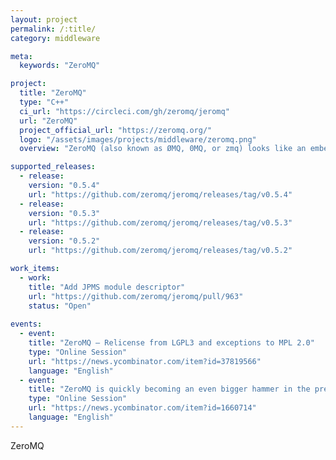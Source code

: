 ```yaml
---
layout: project
permalink: /:title/
category: middleware

meta:
  keywords: "ZeroMQ"

project:
  title: "ZeroMQ"
  type: "C++"
  ci_url: "https://circleci.com/gh/zeromq/jeromq"
  url: "ZeroMQ"
  project_official_url: "https://zeromq.org/"
  logo: "/assets/images/projects/middleware/zeromq.png"
  overview: "ZeroMQ (also known as ØMQ, 0MQ, or zmq) looks like an embeddable networking library but acts like a concurrency framework. It gives you sockets that carry atomic messages across various transports like in-process, inter-process, TCP, and multicast. You can connect sockets N-to-N with patterns like fan-out, pub-sub, task distribution, and request-reply. It's fast enough to be the fabric for clustered products. Its asynchronous I/O model gives you scalable multicore applications, built as asynchronous message-processing tasks. It has a score of language APIs and runs on most operating systems."

supported_releases:
  - release:
    version: "0.5.4"
    url: "https://github.com/zeromq/jeromq/releases/tag/v0.5.4"
  - release:
    version: "0.5.3"
    url: "https://github.com/zeromq/jeromq/releases/tag/v0.5.3"
  - release:
    version: "0.5.2"
    url: "https://github.com/zeromq/jeromq/releases/tag/v0.5.2"

work_items:
  - work:
    title: "Add JPMS module descriptor"
    url: "https://github.com/zeromq/jeromq/pull/963"
    status: "Open"
  
events:
  - event:
    title: "ZeroMQ – Relicense from LGPL3 and exceptions to MPL 2.0"
    type: "Online Session"
    url: "https://news.ycombinator.com/item?id=37819566"
    language: "English"
  - event:
    title: "ZeroMQ is quickly becoming an even bigger hammer in the premature optimization planet of Newbo-Thumbia"
    type: "Online Session"
    url: "https://news.ycombinator.com/item?id=1660714"
    language: "English" 
---
```


<p>ZeroMQ</p>
